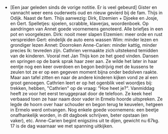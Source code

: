 - [Een jaar geleden sinds de vorige notitie. Er is veel gebeurd] 
  Gister en vannacht weer eens ouderwets oud en nieuw gevierd bij de fam. Thijs in Odijk. Naast de fam. Thijs aanwezig: Dirk, Elzemien + Djoeke en Josje, en Gert. Spelletjes: sjoelen, scrabble, klaverjas, woordenboek. Op aandringen van Annet goede voornemens genoteerd. Alle briefjes in een pot en voorgelezen.
  Dirk: nooit meer slapen
  Elzemien: meer orde en rust verspreiden
  Gert: eindelijk de auto eens wassen
  Wim: minder lezen en grondiger lezen
  Annet: Doorroken
  Anne-Carien: minder kattig, minder precies
  Ik: tevreden zijn.
  Cathrien vermaakte zich uitstekend temidden van de kinderen. Vooral met Jan Thijs kon ze het goed vinden. Dansen en springen op de bank sprak haar zeer aan. Ze wilde het later in haar eentje nog een keer overdoen en begon bedrijvig met de kussens te zeulen tot ze er op een gegeven moment bijna onder bedolven raakte. Maar aan tafel zitten en naar de andere kinderen kijken vond ze al een groot genoegen.
  Cathrien leert er op het ogenblik veel woordjes bij: trekken, hebben, "Cathrien" op de vraag: "Hoe heet je?". Vanmiddag heeft ze voor het eerst teruggepraat door de telefoon. Ze keek heel verbaasd toen ze haar naam door vader in Ermelo hoorde uitspreken. Ze legde de hoorn over haar schouder en begon terug te keuvelen, hetgeen in Ermelo werd ontvangen.
  Nog enkele goede voornemens: een beetje onafhankelijk worden, in dit dagboek schrijven, beter opstaan (en vaker), etc. Anne-Carien begint enigszins uit te dijen, gewicht nu 67kg. 17 is de dag waarnaar we met spanning uitkijken.